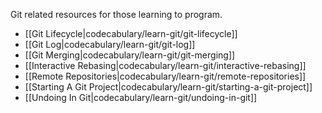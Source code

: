 Git related resources for those learning to program.

* [[Git Lifecycle|codecabulary/learn-git/git-lifecycle]]
* [[Git Log|codecabulary/learn-git/git-log]]
* [[Git Merging|codecabulary/learn-git/git-merging]]
* [[Interactive Rebasing|codecabulary/learn-git/interactive-rebasing]]
* [[Remote Repositories|codecabulary/learn-git/remote-repositories]]
* [[Starting A Git Project|codecabulary/learn-git/starting-a-git-project]]
* [[Undoing In Git|codecabulary/learn-git/undoing-in-git]]
